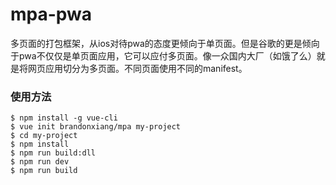 # mpa-pwa

多页面的打包框架，从ios对待pwa的态度更倾向于单页面。但是谷歌的更是倾向于pwa不仅仅是单页面应用，它可以应付多页面。像一众国内大厂（如饿了么）就是将网页应用切分为多页面。不同页面使用不同的manifest。


### 使用方法

```shell
$ npm install -g vue-cli
$ vue init brandonxiang/mpa my-project
$ cd my-project
$ npm install
$ npm run build:dll
$ npm run dev
$ npm run build
```





